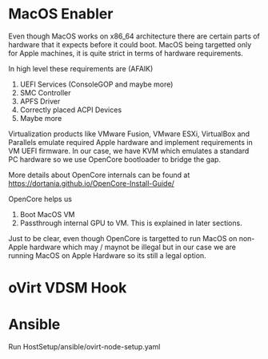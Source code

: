 # MacOS Enabler

Even though MacOS works on x86_64 architecture there are certain parts of hardware that it expects before it could boot. MacOS being targetted only for Apple machines, it is quite strict in terms of hardware requirements.

In high level these requirements are (AFAIK)

1. UEFI Services (ConsoleGOP and maybe more)
2. SMC Controller
3. APFS Driver
4. Correctly placed ACPI Devices
5. Maybe more

Virtualization products like VMware Fusion, VMware ESXi, VirtualBox and Parallels emulate required Apple hardware and implement requirements in VM UEFI firmware.
In our case, we have KVM which emulates a standard PC hardware so we use OpenCore bootloader to bridge the gap.

More details about OpenCore internals can be found at https://dortania.github.io/OpenCore-Install-Guide/

OpenCore helps us 
1. Boot MacOS VM
2. Passthrough internal GPU to VM. This is explained in later sections.

Just to be clear, even though OpenCore is targetted to run MacOS on non-Apple hardware which may / maynot be illegal but in our case we are running MacOS on Apple Hardware so its still a legal option.


# oVirt VDSM Hook



# Ansible

Run HostSetup/ansible/ovirt-node-setup.yaml